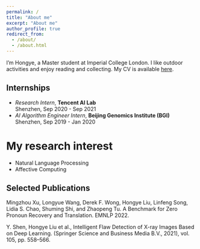 ```yaml
---
permalink: /
title: "About me"
excerpt: "About me"
author_profile: true
redirect_from: 
  - /about/
  - /about.html
---
```


I’m Hongye, a Master student at Imperial College London. I like outdoor activities and enjoy reading and collecting. My CV is available [here](https://hyfred.github.io/files/CV.pdf).

## Internships
- *Research Intern*, **Tencent AI Lab** \
  Shenzhen, Sep 2020 - Sep 2021
- *AI Algorithm Engineer Intern*, **Beijing Genomics Institute (BGI)** \
  Shenzhen, Sep 2019 - Jan 2020

My research interest
======
*  Natural Language Processing
*  Affective Computing

## Selected Publications
Mingzhou Xu, Longyue Wang, Derek F. Wong, Hongye Liu, Linfeng Song, Lidia S. Chao, Shuming Shi, and Zhaopeng 
Tu. A Benchmark for Zero Pronoun Recovery and Translation. EMNLP 2022.

Y. Shen, Hongye Liu et al., Intelligent Flaw Detection of X-ray Images Based on Deep Learning. (Springer Science and Business Media B.V., 2021), vol. 105, pp. 558–566.
